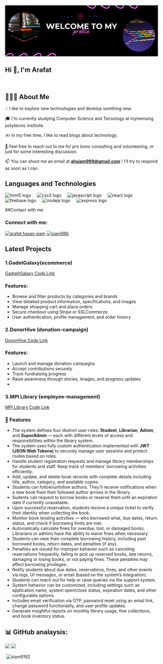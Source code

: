 ![logo](https://github.com/siam9192/Arafat-hasan/blob/main/IMG_20231209_015314.png)
<h2>Hi 👋, I'm Arafat</h2>
<p align="left"> <a href="https://twitter.com/" target="blank"><img src="https://img.shields.io/twitter/follow/?logo=twitter&style=for-the-badge" alt="" /></a> </p>
<h2>👨🏻‍💻  About Me </h2> 
 
 💡 I like to explore new technologies and develop somthing new. 

 🎓  I'm currently studying Computer Science and Tecnology at mymensing polytecnic institute.

 ✍️  In my free time, I like to read blogs about technology.
   
 💬  Feel free to reach out to me for pro bono consulting and volunteering, or just for some interesting discussion.

 📫 You can shoot me an email at  **ahsiam999@gmail.com** ! I'll try to respond as soon as I can.
   ## Languages and Technologies
<div align="left">
  <img src="https://cdn.jsdelivr.net/gh/devicons/devicon/icons/html5/html5-original.svg" height="40" alt="html5 logo"  />
  <img width="12" />
  <img src="https://cdn.jsdelivr.net/gh/devicons/devicon/icons/css3/css3-original.svg" height="40" alt="css3 logo"  />
  <img width="12" />
  <img src="https://cdn.jsdelivr.net/gh/devicons/devicon/icons/javascript/javascript-original.svg" height="40" alt="javascript logo"  />
  <img width="12" />
  <img src="https://cdn.jsdelivr.net/gh/devicons/devicon/icons/react/react-original.svg" height="40" alt="react logo"  />
  <img width="12" />
  <img src="https://cdn.jsdelivr.net/gh/devicons/devicon/icons/firebase/firebase-plain.svg" height="40" alt="firebase logo"  />
  <img width="12" />
  <img src="https://cdn.jsdelivr.net/gh/devicons/devicon/icons/nodejs/nodejs-original.svg" height="40" alt="nodejs logo"  />
  <img width="12" />
  <img src="https://cdn.jsdelivr.net/gh/devicons/devicon/icons/express/express-original.svg" height="40" alt="express logo"  />
</div>

##Contact with me


<h3 align="left">Connect with me:</h3>
<p align="left">
<a href="https://www.facebook.com/arafat.hasan.3998263" target="blank"><img align="center" src="https://raw.githubusercontent.com/rahuldkjain/github-profile-readme-generator/master/src/images/icons/Social/facebook.svg" alt="arafat hasan siam" height="30" width="40" /></a>
<a href="https://www.instagram.com/arafat.hasan.3998263/?igshid=OGQ5ZDc2ODk2ZA%3D%3D" target="blank"><img align="center" src="https://raw.githubusercontent.com/rahuldkjain/github-profile-readme-generator/master/src/images/icons/Social/instagram.svg" alt="siam986" height="30" width="40" /></a>
</p>

##  Latest Projects
### 1.GadetGalaxy(ecommerce)
  <a href = 'https://github.com/siam9192/GadgetGalaxy'>GadgetGalaxy Code Link</a>

### Features:
- Browse and filter products by categories and brands
- View detailed product information, specifications, and images
- Manage shopping cart and place orders
- Secure checkout using Stripe or SSLCommerze
- User authentication, profile management, and order history

  
### 2.DonorHive (donation-campaign)
  <a href = 'https://github.com/siam9192/DonorHive'>DonorHive Code Link</a>

### Features:
- Launch and manage donation campaigns
- Accept contributions securely
- Track fundraising progress
- Raise awareness through stories, images, and progress updates
- 
### 3.MPI Library (employee-management)
  <a href = 'https://github.com/siam9192/MPI-library-manaagement-system-backend'>MPI Library Code Link</a>

### 🚀 Features

- The system defines four distinct user roles: **Student**, **Librarian**, **Admin**, and **SuperAdmin** — each with different levels of access and responsibilities within the library system.
- The system uses fully custom authentication implemented with **JWT (JSON Web Tokens)** to securely manage user sessions and protect routes based on roles.
- Handle student registration requests and manage library memberships for students and staff. Keep track of members' borrowing activities efficiently.
- Add, update, and delete book records with complete details including title, author, category, and available copies.
- Students can follow/unfollow authors. They'll receive notifications when a new book from their followed author arrives in the library.
- Sudents can request to borrow books or reserve them until an expiration date if currently unavailable.
- Upon successful reservation, students receive a unique ticket to verify their identity when collecting the book.
- Monitor book lending activities — who borrowed what, due dates, return status, and check if borrowing limits are met.
- Automatically calculate fines for overdue, lost, or damaged books. Librarians or admins have the ability to waive fines when necessary.
- Students can view their complete borrowing history, including past borrowed books, return dates, and penalties (if any).
- Penalties are issued for improper behavior such as canceling reservations frequently, failing to pick up reserved books, late returns, damaging or losing books, or not paying fines. These penalties may affect borrowing privileges.
- Notify students about due dates, reservations, fines, and other events via logs, UI messages, or email (based on the system’s integration).
- Students can reach out for help or raise queries via the support system.
- System behavior can be customized, including settings such as application name, system open/close status, expiration dates, and other configurable options.
- Includes email verification via OTP, password reset using an email link, change password functionality, and user profile updates.
- Generate insightful reports on monthly library usage, fine collections, and book inventory status.






## 📊 GitHub analaysis:

![](https://github-readme-streak-stats.herokuapp.com/?user=siam9192&theme=dark&hide_border=false)
![](https://github-readme-stats.vercel.app/api?username=siam9192&theme=dark&hide_border=false&include_all_commits=false&count_private=false)
<p>&nbsp;<img align="center" src="https://github-readme-stats.vercel.app/api/top-langs/?username=siam9192&theme=dark&hide_border=false&include_all_commits=false&count_private=false&layout=compact" alt="siam9192" /></p>


